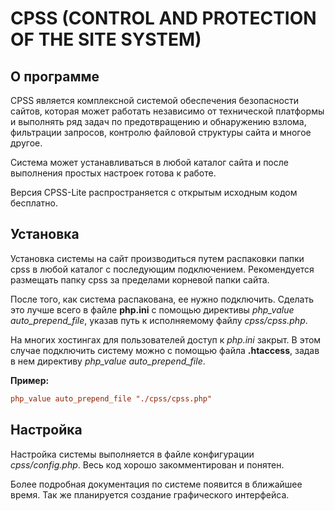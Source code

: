 # CPSS (CONTROL AND PROTECTION OF THE SITE SYSTEM)

## О программе
CPSS является комплексной системой обеспечения безопасности сайтов, которая может работать независимо от технической платформы и выполнять ряд задач по предотвращению и обнаружению взлома, фильтрации запросов, контролю файловой структуры сайта и многое другое. 

Система может устанавливаться в любой каталог сайта и после выполнения простых настроек готова к работе.

Версия CPSS-Lite распространяется с открытым исходным кодом бесплатно.

## Установка
Установка системы на сайт производиться путем распаковки папки cpss в любой каталог с последующим подключением. Рекомендуется размещать папку cpss за пределами корневой папки сайта. 

После того, как система распакована, ее нужно подключить. Сделать это лучше всего в файле **php.ini** с помощью директивы *php_value auto_prepend_file*, указав путь к исполняемому файлу *cpss/cpss.php*.

На многих хостингах для пользователей доступ к *php.ini* закрыт. В этом случае подключить систему можно с помощью файла **.htaccess**, задав в нем директиву *php_value auto_prepend_file*.

**Пример:**
```ini
php_value auto_prepend_file "./cpss/cpss.php"
```

## Настройка
Настройка системы выполняется в файле конфигурации *cpss/config.php*. Весь код хорошо закомментирован и понятен. 

Более подробная документация по системе появится в ближайшее время. Так же планируется создание графического интерфейса.

